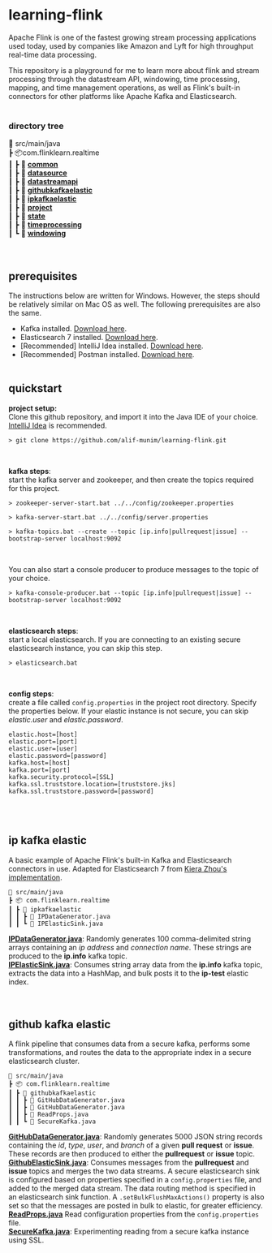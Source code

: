 # learning-flink
Apache Flink is one of the fastest growing stream processing 
applications used today, used by companies like 
Amazon and Lyft for high throughput real-time data processing. 

This repository is a playground for me to learn more about flink and stream 
processing through the datastream API, windowing, time processing, mapping, 
and time management operations, as well as Flink's built-in connectors for 
other platforms like Apache Kafka and Elasticsearch.
<br><br>

### directory tree
📂 src/main/java <br/>
┣ 📦com.flinklearn.realtime <br/>
┃ ┣ 📂 [**common**]() <br/>
┃ ┣ 📂 [**datasource**]() <br/>
┃ ┣ 📂 [**datastreamapi**]() <br/>
┃ ┣ 📂 [**githubkafkaelastic**](#github-kafka-elastic) <br/>
┃ ┣ 📂 [**ipkafkaelastic**](#ip-kafka-elastic) <br/>
┃ ┣ 📂 [**project**]() <br/>
┃ ┣ 📂 [**state**]() <br/>
┃ ┣ 📂 [**timeprocessing**]() <br/>
┃ ┗ 📂 [**windowing**]() <br/>
<br><br>

## prerequisites
The instructions below are written for Windows. However, the steps should be relatively similar on Mac OS as well. 
The following prerequisites are also the same.
* Kafka installed. [Download here](https://kafka.apache.org/downloads.html).
* Elasticsearch 7 installed. [Download here](https://www.elastic.co/downloads/elasticsearch).
* [Recommended] IntelliJ Idea installed. [Download here](https://www.jetbrains.com/idea/download/).
* [Recommended] Postman installed. [Download here](https://www.postman.com/downloads/).
<br><br>
  
## quickstart
**project setup:** <br>
Clone this github repository, and import it into the Java IDE of your choice. [IntelliJ Idea](https://www.jetbrains.com/idea/download/)
is recommended.
```
> git clone https://github.com/alif-munim/learning-flink.git
```
<br>

**kafka steps**: <br>
start the kafka server and zookeeper, and then create the topics required for this project. 
```
> zookeeper-server-start.bat ../../config/zookeeper.properties
```
```
> kafka-server-start.bat ../../config/server.properties
```
```
> kafka-topics.bat --create --topic [ip.info|pullrequest|issue] --bootstrap-server localhost:9092
```
<br>

You can also
start a console producer to produce messages to the topic of your choice.
```
> kafka-console-producer.bat --topic [ip.info|pullrequest|issue] --bootstrap-server localhost:9092
```
<br>

**elasticsearch steps**: <br>
start a local elasticsearch. If you are connecting to an existing secure 
elasticsearch instance, you can skip this step.
```
> elasticsearch.bat
```
<br>

**config steps**: <br>
create a file called `config.properties` in the project root directory. Specify the
properties below. If your elastic instance is not secure, you can skip _elastic.user_ and _elastic.password_.
```
elastic.host=[host]
elastic.port=[port]
elastic.user=[user]
elastic.password=[password]
kafka.host=[host]
kafka.port=[port]
kafka.security.protocol=[SSL]
kafka.ssl.truststore.location=[truststore.jks]
kafka.ssl.truststore.password=[password]
```
<br><br>

## ip kafka elastic
A basic example of Apache Flink's built-in Kafka and Elasticsearch connectors in use. Adapted for
Elasticsearch 7 from [Kiera Zhou's implementation](https://github.com/keiraqz/KafkaFlinkElastic).
```
📂 src/main/java
┣ 📦 com.flinklearn.realtime
┃ ┣ 📂 ipkafkaelastic
┃ ┃ ┣ 📜 IPDataGenerator.java
┃ ┃ ┗ 📜 IPElasticSink.java
```
[**IPDataGenerator.java**](https://github.com/alif-munim/learning-flink/blob/master/src/main/java/com/flinklearn/realtime/ipkafkaelastic/IPDataGenerator.java): Randomly generates 100 comma-delimited string arrays containing an _ip
address_ and _connection name_. These strings are produced to the **ip.info** kafka topic.<br>
[**IPElasticSink.java**](https://github.com/alif-munim/learning-flink/blob/master/src/main/java/com/flinklearn/realtime/ipkafkaelastic/IPElasticSink.java): Consumes string array data from the **ip.info** kafka topic, extracts the 
data into a HashMap, and bulk posts it to the **ip-test** elastic index.
<br><br><br>

## github kafka elastic
A flink pipeline that consumes data from a secure kafka, performs some transformations, 
and routes the data to the appropriate index in a secure elasticsearch cluster.
```
📂 src/main/java
┣ 📦 com.flinklearn.realtime
┃ ┣ 📂 githubkafkaelastic
┃ ┃ ┣ 📜 GitHubDataGenerator.java
┃ ┃ ┣ 📜 GitHubDataGenerator.java
┃ ┃ ┣ 📜 ReadProps.java
┃ ┃ ┗ 📜 SecureKafka.java
```
[**GitHubDataGenerator.java**](https://github.com/alif-munim/learning-flink/blob/master/src/main/java/com/flinklearn/realtime/githubkafkaelastic/GitHubDataGenerator.java): Randomly generates 5000 JSON string records containing
the _id_, _type_, _user_, and _branch_ of a given **pull request** or **issue**. These records are then
produced to either the **pullrequest** or **issue** topic.<br>
[**GithubElasticSink.java**](https://github.com/alif-munim/learning-flink/blob/master/src/main/java/com/flinklearn/realtime/githubkafkaelastic/GitHubElasticSink.java): Consumes messages from the **pullrequest** and **issue** topics and merges the
two data streams. A secure elasticsearch sink is configured based on properties specified in a 
`config.properties` file, and added to the merged data stream. The data routing method is specified in 
an elasticsearch sink function. A `.setBulkFlushMaxActions()` property is also set so that the messages
are posted in bulk to elastic, for greater efficiency. <br>
[**ReadProps.java**](https://github.com/alif-munim/learning-flink/blob/master/src/main/java/com/flinklearn/realtime/githubkafkaelastic/ReadProps.java)
Read configuration properties from the `config.properties` file. <br>
[**SecureKafka.java**](https://github.com/alif-munim/learning-flink/blob/master/src/main/java/com/flinklearn/realtime/githubkafkaelastic/SecureKafka.java): Experimenting reading from a secure kafka instance using SSL.
